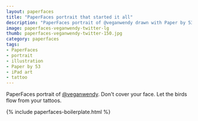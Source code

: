 ```yaml
---
layout: paperfaces
title: "PaperFaces portrait that started it all"
description: "PaperFaces portrait of @veganwendy drawn with Paper by 53 on an iPad."
image: paperfaces-veganwendy-twitter-lg
thumb: paperfaces-veganwendy-twitter-150.jpg
category: paperfaces
tags: 
- PaperFaces
- portrait
- illustration
- Paper by 53
- iPad art
- tattoo
---
```


PaperFaces portrait of [@veganwendy](http://twitter.com/veganwendy). Don't cover your face. Let the birds flow from your tattoos.

{% include paperfaces-boilerplate.html %}
